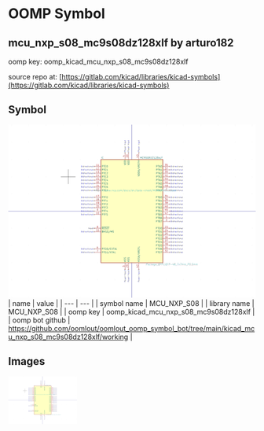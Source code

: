 # OOMP Symbol  
## mcu_nxp_s08_mc9s08dz128xlf  by arturo182  
  
oomp key: oomp_kicad_mcu_nxp_s08_mc9s08dz128xlf  
  
source repo at: [https://gitlab.com/kicad/libraries/kicad-symbols](https://gitlab.com/kicad/libraries/kicad-symbols)  
## Symbol  
  
[![working.png](working_600.png)](working.png)  
| name | value | 
| --- | --- | 
| symbol name | MCU_NXP_S08 | 
| library name | MCU_NXP_S08 | 
| oomp key | oomp_kicad_mcu_nxp_s08_mc9s08dz128xlf | 
| oomp bot github | https://github.com/oomlout/oomlout_oomp_symbol_bot/tree/main/kicad_mcu_nxp_s08_mc9s08dz128xlf/working | 
## Images  
  
[![working.png](working_140.png)](working.png)  
